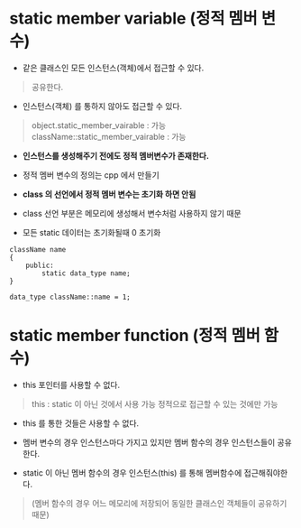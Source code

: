 
# static member variable (정적 멤버 변수)
- 같은 클래스인 모든 인스턴스(객체)에서 접근할 수 있다.
> 공유한다.
- 인스턴스(객체) 를 통하지 않아도 접근할 수 있다.
> object.static_member_vairable : 가능
> className::static_member_vairable : 가능
- **인스턴스를 생성해주기 전에도 정적 멤버변수가 존재한다.**
- 정적 멤버 변수의 정의는 cpp 에서 만들기
- **class 의 선언에서 정적 멤버 변수는 초기화 하면 안됨**
- class 선언 부분은 메모리에 생성해서 변수처럼 사용하지 않기 때문

- 모든 static 데이터는 초기화될때 0 초기화
```
className name
{
    public:
        static data_type name;
}

data_type className::name = 1;
```


# static member function (정적 멤버 함수)
- this 포인터를 사용할 수 없다.
> this : static 이 아닌 것에서 사용 가능
> 정적으로 접근할 수 있는 것에만 가능
- this 를 통한 것들은 사용할 수 없다.

- 멤버 변수의 경우 인스턴스마다 가지고 있지만 멤버 함수의 경우 인스턴스들이 공유한다.

- static 이 아닌 멤버 함수의 경우 인스턴스(this) 를 통해 멤버함수에 접근해줘야한다.
> (멤버 함수의 경우 어느 메모리에 저장되어 동일한 클래스인 객체들이 공유하기 때문)
